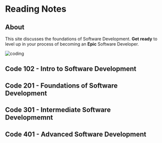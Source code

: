 # Reading Notes

## About
This site discusses the foundations of Software Development. **Get ready** to level up in your process of becoming an **Epic** Software Developer.

![coding](christina-wocintechchat-com-L85a1k-XqH8-unsplash.jpg)

## **Code 102** - Intro to Software Development

## **Code 201** - Foundations of Software Development

## **Code 301** - Intermediate Software Developmemnt

## **Code 401** - Advanced Software Development
